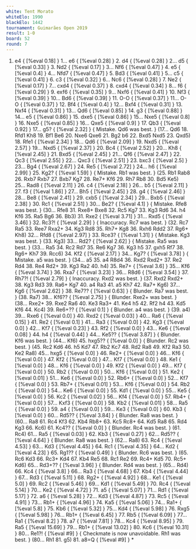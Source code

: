 ```yaml
---
white: Tent Morato
whiteElo: 1990
blackElo: 1442
tournament: Guimarães Open 2019
result: 1-0
board: 52
round: 7
---
```


1. e4 { [%eval 0.18] } 1... e6 { [%eval 0.28] } 2. d4 { [%eval 0.28] } 2... d5 { [%eval 0.33] } 3. Nd2 { [%eval 0.17] } 3... Nf6 { [%eval 0.47] } 4. e5 { [%eval 0.4] } 4... Nfd7 { [%eval 0.47] } 5. Bd3 { [%eval 0.41] } 5... c5 { [%eval 0.41] } 6. c3 { [%eval 0.32] } 6... Nc6 { [%eval 0.28] } 7. Ne2 { [%eval 0.17] } 7... cxd4 { [%eval 0.37] } 8. cxd4 { [%eval 0.34] } 8... f6 { [%eval 0.29] } 9. exf6 { [%eval 0.35] } 9... Nxf6 { [%eval 0.41] } 10. Nf3 { [%eval 0.39] } 10... Bd6 { [%eval 0.39] } 11. O-O { [%eval 0.37] } 11... O-O { [%eval 0.37] } 12. Bf4 { [%eval 0.4] } 12... Bxf4 { [%eval 0.31] } 13. Nxf4 { [%eval 0.31] } 13... Qd6 { [%eval 0.85] } 14. g3 { [%eval 0.88] } 14... e5 { [%eval 0.86] } 15. dxe5 { [%eval 0.86] } 15... Nxe5 { [%eval 0.8] } 16. Nxe5 { [%eval 0.85] } 16... Qxe5 { [%eval 0.9] } 17. Qb3 { [%eval 0.92] } 17... g5? { [%eval 2.32] } { Mistake. Qd6 was best. } (17... Qd6 18. Rfd1 Kh8 19. Bf1 Be6 20. Nxe6 Qxe6 21. Bg2 b6 22. Bxd5 Nxd5 23. Qxd5) 18. Rfe1 { [%eval 2.34] } 18... Qd6 { [%eval 2.09] } 19. Nxd5 { [%eval 2.57] } 19... Nxd5 { [%eval 2.37] } 20. Bc4 { [%eval 2.52] } 20... Kh8 { [%eval 2.45] } 21. Bxd5 { [%eval 2.45] } 21... Qf6 { [%eval 2.47] } 22. Qc3 { [%eval 2.55] } 22... Qxc3 { [%eval 2.51] } 23. bxc3 { [%eval 2.5] } 23... Bg4 { [%eval 2.67] } 24. Re5 { [%eval 2.72] } 24... h6 { [%eval 2.99] } 25. Kg2? { [%eval 1.59] } { Mistake. Rb1 was best. } (25. Rb1 Rab8 26. Rxb7 Rxb7 27. Bxb7 Kg7 28. Re7+ Kf6 29. Rh7 Rb8 30. Bd5 Ke5) 25... Rad8 { [%eval 2.11] } 26. c4 { [%eval 2.18] } 26... b5 { [%eval 2.11] } 27. f3 { [%eval 1.86] } 27... Bh5 { [%eval 2.45] } 28. g4 { [%eval 2.46] } 28... Be8 { [%eval 2.41] } 29. cxb5 { [%eval 2.34] } 29... Bxb5 { [%eval 2.38] } 30. Rc1 { [%eval 2.51] } 30... Be2? { [%eval 4.1] } { Mistake. Rfe8 was best. } (30... Rfe8 31. Rxe8+ Bxe8 32. Rc5 Kg7 33. Kg3 Rd6 34. h4 Kf6 35. Ra5 Bg6 36. Bb3) 31. Rxe2 { [%eval 3.71] } 31... Rxd5 { [%eval 3.46] } 32. Rc3?! { [%eval 2.29] } { Inaccuracy. Rc7 was best. } (32. Rc7 Ra5 33. Ree7 Rxa2+ 34. Kg3 Rd8 35. Rh7+ Kg8 36. Rxh6 Rdd2 37. Rg6+ Kh8) 32... Rfd8 { [%eval 2.97] } 33. Rce3? { [%eval 1.31] } { Mistake. Kg3 was best. } (33. Kg3) 33... Rd2? { [%eval 2.62] } { Mistake. Ra5 was best. } (33... Ra5 34. Rc2 Rd7 35. Re6 Kg7 36. Kg3 h5 37. gxh5 Rf7 38. Rg6+ Kh7 39. Rcc6) 34. Kf2 { [%eval 2.17] } 34... Kg7? { [%eval 3.78] } { Mistake. a5 was best. } (34... a5 35. a4 R8d4 36. Rxd2 Rxd2+ 37. Re2 Rd4 38. Re4 Rd2+ 39. Kg3 Ra2 40. h4) 35. Re7+ { [%eval 3.6] } 35... Kf6 { [%eval 3.74] } 36. Rxa7 { [%eval 3.23] } 36... R8d6 { [%eval 3.54] } 37. Rh7?! { [%eval 2.79] } { Inaccuracy. Rxd2 was best. } (37. Rxd2 Rxd2+ 38. Kg3 Rd3 39. Ra6+ Kg7 40. a4 Ra3 41. a5 Kh7 42. Ra7+ Kg6) 37... Kg6 { [%eval 2.62] } 38. Re7?? { [%eval 0.63] } { Blunder. Ra7 was best. } (38. Ra7) 38... Kf6?? { [%eval 2.75] } { Blunder. Rxe2+ was best. } (38... Rxe2+ 39. Rxe2 Ra6 40. Ke3 Ra3+ 41. Ke4 h5 42. Rf2 h4 43. Kd5 Kf6 44. Kc4) 39. Re6+?? { [%eval 0.1] } { Blunder. a4 was best. } (39. a4) 39... Rxe6 { [%eval 0.0] } 40. Rxd2 { [%eval 0.03] } 40... Ra6 { [%eval 0.15] } 41. Re2 { [%eval 0.1] } 41... Ra3 { [%eval 0.0] } 42. Kg3 { [%eval 0.0] } 42... Kf7 { [%eval 0.23] } 43. Rf2 { [%eval 0.0] } 43... Ke6 { [%eval 0.08] } 44. h4 { [%eval 0.44] } 44... Ke5?? { [%eval 3.87] } { Blunder. Kf6 was best. } (44... Kf6) 45. hxg5?? { [%eval 0.0] } { Blunder. Rc2 was best. } (45. Rc2 Kd6 46. h5 Kd7 47. Rb2 Kc7 48. Rd2 Ra8 49. Kf2 Ra3 50. Ke2 Ra8) 45... hxg5 { [%eval 0.0] } 46. Re2+ { [%eval 0.0] } 46... Kf6 { [%eval 0.0] } 47. Kf2 { [%eval 0.0] } 47... Kf7 { [%eval 0.0] } 48. Ke1 { [%eval 0.0] } 48... Kf6 { [%eval 0.0] } 49. Kf2 { [%eval 0.0] } 49... Kf7 { [%eval 0.0] } 50. Rb2 { [%eval 0.0] } 50... Kf6 { [%eval 0.0] } 51. Ke2 { [%eval 0.01] } 51... Ke6 { [%eval 0.0] } 52. Rb6+ { [%eval 0.0] } 52... Kf7 { [%eval 0.0] } 53. Rb7+ { [%eval 0.01] } 53... Kf6 { [%eval 0.0] } 54. Rb2 { [%eval 0.0] } 54... Ke6 { [%eval 0.0] } 55. Kd1 { [%eval 0.0] } 55... Ke5 { [%eval 0.0] } 56. Kc2 { [%eval 0.02] } 56... Kf4 { [%eval 0.0] } 57. Rb4+ { [%eval 0.0] } 57... Kxf3 { [%eval 0.0] } 58. Kb2 { [%eval 0.01] } 58... Ra5 { [%eval 0.0] } 59. a4 { [%eval 0.0] } 59... Ke3 { [%eval 0.0] } 60. Kb3 { [%eval 0.0] } 60... Rd5?? { [%eval 3.84] } { Blunder. Ra8 was best. } (60... Ra8 61. Rc4 Kf3 62. Kb4 Rb8+ 63. Kc5 Rc8+ 64. Kd5 Ra8 65. Rd4 Kg3 66. Kc6) 61. Kc4?? { [%eval 0.0] } { Blunder. Rc4 was best. } (61. Rc4) 61... Ra5 { [%eval 0.03] } 62. Kb3 { [%eval 0.27] } 62... Rd5?? { [%eval 4.64] } { Blunder. Ra8 was best. } (62... Ra8) 63. Rc4 { [%eval 4.53] } 63... Kd3 { [%eval 4.45] } 64. Rc1 { [%eval 4.35] } 64... Kd2 { [%eval 4.23] } 65. Rg1?? { [%eval 0.49] } { Blunder. Rc6 was best. } (65. Rc6 Kd3 66. Rc3+ Kd4 67. Kb4 Re5 68. Rc1 Re2 69. Rc4+ Kd5 70. Rc5+ Kd6) 65... Rd3+?? { [%eval 3.96] } { Blunder. Rd4 was best. } (65... Rd4) 66. Kc4 { [%eval 3.8] } 66... Ra3 { [%eval 4.68] } 67. Kb4 { [%eval 4.44] } 67... Rd3 { [%eval 5.11] } 68. Rg2+ { [%eval 4.92] } 68... Ke1 { [%eval 5.0] } 69. Rc2 { [%eval 5.46] } 69... Kd1 { [%eval 5.49] } 70. Rc4 { [%eval 5.14] } 70... Ke2 { [%eval 4.72] } 71. a5 { [%eval 5.07] } 71... Rd1 { [%eval 5.17] } 72. a6 { [%eval 5.28] } 72... Kd3 { [%eval 4.87] } 73. Rc5 { [%eval 4.91] } 73... Rb1+ { [%eval 4.96] } 74. Ka5 { [%eval 5.06] } 74... Ra1+ { [%eval 5.8] } 75. Kb6 { [%eval 5.32] } 75... Kd4 { [%eval 5.98] } 76. Rxg5 { [%eval 5.98] } 76... Rb1+ { [%eval 6.45] } 77. Rb5 { [%eval 6.09] } 77... Ra1 { [%eval 8.2] } 78. a7 { [%eval 7.81] } 78... Kc4 { [%eval 8.95] } 79. Ra5 { [%eval 15.69] } 79... Rb1+ { [%eval 13.02] } 80. Kc6 { [%eval 10.31] } 80... Re1?! { [%eval #9] } { Checkmate is now unavoidable. Rh1 was best. } (80... Rh1 81. g5) 81. a8=Q { [%eval #9] } *
